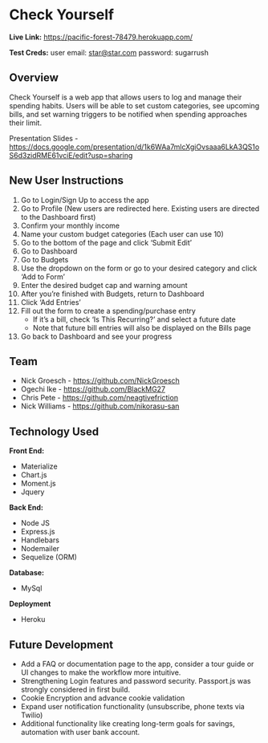 # Check Yourself

**Live Link:**
https://pacific-forest-78479.herokuapp.com/

**Test Creds:**
user email: star@star.com
password: sugarrush

## Overview
Check Yourself is a web app that allows users to log and manage their spending habits. Users will be able to set custom categories, see upcoming bills, and set warning triggers to be notified when spending approaches their limit. 

Presentation Slides - https://docs.google.com/presentation/d/1k6WAa7mlcXgiOvsaaa6LkA3QS1oS6d3zidRME61vciE/edit?usp=sharing

## New User Instructions
1. Go to Login/Sign Up to access the app
2. Go to Profile (New users are redirected here. Existing users are directed to the Dashboard first)
3. Confirm your monthly income
4. Name your custom budget categories (Each user can use 10)
5. Go to the bottom of the page and click ‘Submit Edit’
6. Go to Dashboard 
7. Go to Budgets 
8. Use the dropdown on the form or go to your desired category and click ‘Add to Form’ 
9. Enter the desired budget cap and warning amount
10. After you’re finished with Budgets, return to Dashboard
11. Click ‘Add Entries’
12. Fill out the form to create a spending/purchase entry
    * If it’s a bill, check ‘Is This Recurring?’ and select a future date
    * Note that future bill entries will also be displayed on the Bills page
13. Go back to Dashboard and see your progress

## Team
* Nick Groesch - https://github.com/NickGroesch
* Ogechi Ike - https://github.com/BlackMG27
* Chris Pete - https://github.com/neagtivefriction
* Nick Williams - https://github.com/nikorasu-san

## Technology Used
**Front End:**
* Materialize
* Chart.js
* Moment.js
* Jquery

**Back End:**
* Node JS 
* Express.js
* Handlebars
* Nodemailer
* Sequelize (ORM)

**Database:**
* MySql

**Deployment**
* Heroku

## Future Development
- Add a FAQ or documentation page to the app, consider a tour guide or UI changes to make the workflow more intuitive.
- Strengthening Login features and password security. Passport.js was strongly considered in first build.
- Cookie Encryption and advance cookie validation
- Expand user notification functionality (unsubscribe, phone texts via Twilio)
- Additional functionality like creating long-term goals for savings, automation with user bank account.
